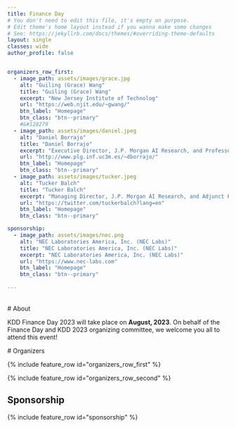 ```yaml
---
title: Finance Day
# You don't need to edit this file, it's empty on purpose.
# Edit theme's home layout instead if you wanna make some changes
# See: https://jekyllrb.com/docs/themes/#overriding-theme-defaults
layout: single
classes: wide
author_profile: false


organizers_row_first:
  - image_path: assets/images/grace.jpg
    alt: "Guiling (Grace) Wang"
    title: "Guiling (Grace) Wang"
    excerpt: "New Jersey Institute of Technolog"
    url: "https://web.njit.edu/~gwang/"
    btn_label: "Homepage"
    btn_class: "btn--primary"
    #&#128279
  - image_path: assets/images/daniel.jpeg
    alt: "Daniel Borrajo"
    title: "Daniel Borrajo"
    excerpt: "Executive Director, J.P. Morgan AI Research, and Professor at Universidad Carlos III de Madrid"
    url: "http://www.plg.inf.uc3m.es/~dborrajo/"
    btn_label: "Homepage"
    btn_class: "btn--primary"
  - image_path: assets/images/tucker.jpeg
    alt: "Tucker Balch"
    title: "Tucker Balch"
    excerpt: "Managing Director, J.P. Morgan AI Research, and Adjunct Professor, Georgia Institute of Technology"
    url: "https://twitter.com/tuckerbalch?lang=en"
    btn_label: "Homepage"
    btn_class: "btn--primary"

sponsorship:
  - image_path: assets/images/nec.png
    alt: "NEC Laboratories America, Inc. (NEC Labs)"
    title: "NEC Laboratories America, Inc. (NEC Labs)"
    excerpt: "NEC Laboratories America, Inc. (NEC Labs)"
    url: "https://www.nec-labs.com"
    btn_label: "Homepage"
    btn_class: "btn--primary"
    
---
```

<br/>
# About


KDD Finance Day 2023 will take place on **August, 2023**. On behalf of the Finance Day and KDD 2023 organizing committee, we welcome you all to attend this event!




<!--
organizers_row_first:
  - image_path: assets/images/alex_chouldechova.jpg
    alt: "Alexandra Chouldechova"
    title: "Alexandra Chouldechova"
    excerpt: "Carnegie Mellon University"
    url: "https://www.andrew.cmu.edu/user/achoulde/"
    btn_label: "Homepage"
    btn_class: "btn--primary"
    #&#128279
  - image_path: assets/images/hima.png
    alt: "Himabindu Lakkaraju"
    title: "Himabindu Lakkaraju"
    excerpt: "Harvard University"
    url: "https://himalakkaraju.github.io/"
    btn_label: "Homepage"
    btn_class: "btn--primary"
  - image_path: assets/images/mani_srivastava.jpg
    alt: "Mani Srivastava"
    title: "Mani Srivastava"
    excerpt: "UC Los Angeles"
    url: "https://www.seas.ucla.edu/~mbs/"
    btn_label: "Homepage"
    btn_class: "btn--primary"
organizers_row_second:
  - image_path: assets/images/wei_wang.png
    alt: "Wei Wang"
    title: "Wei Wang"
    excerpt: "UC Los Angeles"
    url: "http://web.cs.ucla.edu/~weiwang/"
    btn_label: "Homepage"
    btn_class: "btn--primary"
  - image_path: assets/images/yizhou_sun.jpg
    alt: "Yizhou Sun"
    title: "Yizhou Sun"
    excerpt: "UC Los Angeles"
    url: "http://web.cs.ucla.edu/~yzsun/"
    btn_label: "Homepage"
    btn_class: "btn--primary"
students:
  - image_path: assets/images/harvineet.png
    alt: "Harvineet Singh"
    title: "Harvineet Singh"
    excerpt: "New York University"
    url: "https://harvineet.github.io/"
    btn_label: "Homepage"
    btn_class: "btn--primary"

---
<br/>
# About

Trustworthiness of AI is key to accelerating the acceptance and adoption of AI technologies, realizing all of its potential benefits to society. Recognizing its importance, KDD 2022 is organizing a special day event to present a holistic view of AI trustworthiness. 

KDD Trustworthy AI Day 2022 will take place on **August 15, 2022, 8:30am-5:00pm EDT**. On behalf of the Trustworthy AI Day and KDD 2022 organizing committee, we welcome you all to attend this event!

## To attend the event, please register for the [KDD 2022 Conference](https://www.kdd.org/kdd2022/registration.html). You can register using the one "One-Day Conference" option if you only want to attend the _Trustworthy AI Day_.

-->
<!-- #Call

We plan to solicit short paper submissions for “deep learning critique” from the community, which aims to better understand and to improve all stages of the research process in deep learning. Accepted papers will be given a 15-min slot for contributed talk on the DL day. We invite you to refer to an earlier effort to register trends and debates, analyze bad practices and inventorize open problems at “Critiquing and Correcting Trends in Machine Learning 2018” Workshop: https://ml-critique-correct.github.io/.



<section class="speakers" markdown="1">


# Invited Speakers

### Scaling Deep Learning

{% include feature_row id="scaling_row" %}

### Evaluating and Debugging Deep Learning Models

{% include feature_row id="testing_row" %}

### Fairness and Transparency of Deep Learning

{% include feature_row id="fairness_row" %}

### Theoretical Understanding of Deep Learning

{% include feature_row id="theory_row" %}

</section> -->

<section class="organizers" markdown="1">
# Organizers

{% include feature_row id="organizers_row_first" %}

{% include feature_row id="organizers_row_second" %}

## Sponsorship

{% include feature_row id="sponsorship" %}

</section>

<!-- # Tutorials

{% include feature_row id="venue_row" %} -->

<!-- <h3 class="archive__subtitle">{{ site.data.ui-text[site.locale].recent_posts | default: "Recent Posts" }}</h3> -->

<!-- {% if paginator %}
  {% assign posts = paginator.posts %}
{% else %}
  {% assign posts = site.posts %}
{% endif %}

{% for post in posts %}
  {% include archive-single.html %}
{% endfor %}

{% include paginator.html %} -->
